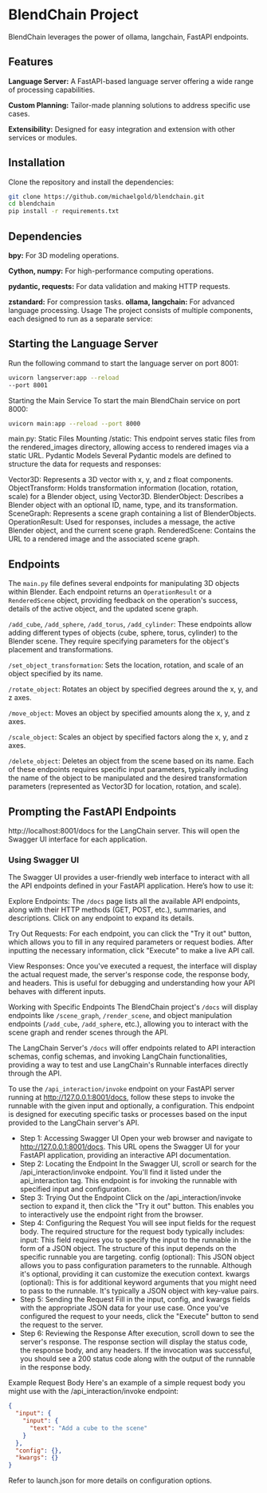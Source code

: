 # BlendChain Project

BlendChain leverages the power of ollama, langchain, FastAPI endpoints.


## Features
**Language Server:** A FastAPI-based language server offering a wide range of processing capabilities.

**Custom Planning:** Tailor-made planning solutions to address specific use cases.

**Extensibility:** Designed for easy integration and extension with other services or modules.

## Installation
Clone the repository and install the dependencies:

``` bash
git clone https://github.com/michaelgold/blendchain.git
cd blendchain
pip install -r requirements.txt
```

## Dependencies
**bpy:** For 3D modeling operations.

**Cython, numpy:** For high-performance computing operations.

**pydantic, requests:** For data validation and making HTTP requests.

**zstandard:** For compression tasks.
**ollama, langchain:** For advanced language processing.
Usage
The project consists of multiple components, each designed to run as a separate service:

## Starting the Language Server
Run the following command to start the language server on port 8001:

```bash
uvicorn langserver:app --reload 
--port 8001
```

Starting the Main Service
To start the main BlendChain service on port 8000:

``` bash
uvicorn main:app --reload --port 8000
```

main.py:
Static Files Mounting
/static: This endpoint serves static files from the rendered_images directory, allowing access to rendered images via a static URL.
Pydantic Models
Several Pydantic models are defined to structure the data for requests and responses:

Vector3D: Represents a 3D vector with x, y, and z float components.
ObjectTransform: Holds transformation information (location, rotation, scale) for a Blender object, using Vector3D.
BlenderObject: Describes a Blender object with an optional ID, name, type, and its transformation.
SceneGraph: Represents a scene graph containing a list of BlenderObjects.
OperationResult: Used for responses, includes a message, the active Blender object, and the current scene graph.
RenderedScene: Contains the URL to a rendered image and the associated scene graph.

## Endpoints
The `main.py` file defines several endpoints for manipulating 3D objects within Blender. Each endpoint returns an `OperationResult` or a `RenderedScene` object, providing feedback on the operation's success, details of the active object, and the updated scene graph.


`/add_cube`, `/add_sphere`, `/add_torus`, `/add_cylinder`: These endpoints allow adding different types of objects (cube, sphere, torus, cylinder) to the Blender scene. They require specifying parameters for the object's placement and transformations.

`/set_object_transformation`: Sets the location, rotation, and scale of an object specified by its name.

`/rotate_object`: Rotates an object by specified degrees around the x, y, and z axes.

`/move_object`: Moves an object by specified amounts along the x, y, and z axes.

`/scale_object`: Scales an object by specified factors along the x, y, and z axes.

`/delete_object`: Deletes an object from the scene based on its name.
Each of these endpoints requires specific input parameters, typically including the name of the object to be manipulated and the desired transformation parameters (represented as Vector3D for location, rotation, and scale).

## Prompting the FastAPI Endpoints

http://localhost:8001/docs for the LangChain server. This will open the Swagger UI interface for each application.

### Using Swagger UI
The Swagger UI provides a user-friendly web interface to interact with all the API endpoints defined in your FastAPI application. Here’s how to use it:

Explore Endpoints: The `/docs` page lists all the available API endpoints, along with their HTTP methods (GET, POST, etc.), summaries, and descriptions. Click on any endpoint to expand its details.

Try Out Requests: For each endpoint, you can click the "Try it out" button, which allows you to fill in any required parameters or request bodies. After inputting the necessary information, click "Execute" to make a live API call.

View Responses: Once you've executed a request, the interface will display the actual request made, the server's response code, the response body, and headers. This is useful for debugging and understanding how your API behaves with different inputs.

Working with Specific Endpoints
The BlendChain project's `/docs` will display endpoints like `/scene_graph`, `/render_scene`, and object manipulation endpoints (`/add_cube`, `/add_sphere`, etc.), allowing you to interact with the scene graph and render scenes through the API.

The LangChain Server's `/docs` will offer endpoints related to API interaction schemas, config schemas, and invoking LangChain functionalities, providing a way to test and use LangChain's Runnable interfaces directly through the API.

To use the `/api_interaction/invoke` endpoint on your FastAPI server running at http://127.0.0.1:8001/docs, follow these steps to invoke the runnable with the given input and optionally, a configuration. This endpoint is designed for executing specific tasks or processes based on the input provided to the LangChain server's API.

- Step 1: Accessing Swagger UI
Open your web browser and navigate to http://127.0.0.1:8001/docs. This URL opens the Swagger UI for your FastAPI application, providing an interactive API documentation.
- Step 2: Locating the Endpoint
In the Swagger UI, scroll or search for the /api_interaction/invoke endpoint. You'll find it listed under the api_interaction tag. This endpoint is for invoking the runnable with specified input and configuration.
- Step 3: Trying Out the Endpoint
Click on the /api_interaction/invoke section to expand it, then click the "Try it out" button. This enables you to interactively use the endpoint right from the browser.
- Step 4: Configuring the Request
You will see input fields for the request body. The required structure for the request body typically includes:
input: This field requires you to specify the input to the runnable in the form of a JSON object. The structure of this input depends on the specific runnable you are targeting.
config (optional): This JSON object allows you to pass configuration parameters to the runnable. Although it's optional, providing it can customize the execution context.
kwargs (optional): This is for additional keyword arguments that you might need to pass to the runnable. It's typically a JSON object with key-value pairs.
- Step 5: Sending the Request
Fill in the input, config, and kwargs fields with the appropriate JSON data for your use case. Once you've configured the request to your needs, click the "Execute" button to send the request to the server.
- Step 6: Reviewing the Response
After execution, scroll down to see the server's response. The response section will display the status code, the response body, and any headers. If the invocation was successful, you should see a 200 status code along with the output of the runnable in the response body.

Example Request Body
Here's an example of a simple request body you might use with the /api_interaction/invoke endpoint:

``` json
{
  "input": {
    "input": {
      "text": "Add a cube to the scene"
    }
  },
  "config": {},
  "kwargs": {}
}

``` 


Refer to launch.json for more details on configuration options.

